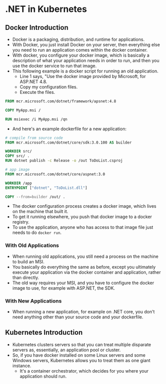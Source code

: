 # .NET in Kubernetes

## Docker Introduction

- Docker is a packaging, distribution, and runtime for applications.
- With Docker, you just install Docker on your server, then everything else you need to run an application comes within the docker container.
- With docker, you configure your docker image, which is basically a description of what your application needs in order to run, and then you use the docker service to run that image.
- This following example is a docker script for running an old application.
  - Line 1 says, "Use the docker image provided by Microsoft, for ASP.NET 4.8.
  - Copy my configuration files.
  - Execute the files.

```dockerfile
FROM mcr.microsoft.com/dotnet/framework/apsnet:4.8

COPY MyApp.msi /

RUN msiexec /i MyApp.msi /qn
```

- And here's an example dockerfile for a new application:

```dockerfile
# compile from source code
FROM mcr.microsoft.com/dotnet/core/sdk:3.0.100 AS builder

WORKDIR src/
COPY src/ .
RUN dotnet publish -c Release -o /out ToDoList.csproj

# app image
FROM mcr.microsoft.com/dotnet/core/aspnet:3.0

WORKDIR /app
ENTRYPOINT ["dotnet", "ToDoList.dll"]

COPY --from=builder /out/ .
```

- The docker configuration process creates a docker image, which lives on the machine that built it.
- To get it running elsewhere, you push that docker image to a docker registry.
- To use the application, anyone who has access to that image file just needs to do `docker run`.

### With Old Applications

- When running old applications, you still need a process on the machine to build an MSI.
- You basically do everything the same as before, except you ultimately execute your application via the docker container and application, rather than directly.
- The old way requires your MSI, and you have to configure the docker image to use, for example with ASP.NET, the SDK.

### With New Applications

- When running a new application, for example on .NET core, you don't need anything other than your source code and your dockerfile.

## Kubernetes Introduction

- Kubernetes clusters servers so that you can treat multiple disparate servers as, essentially, an application pool or cluster.
- So, if you have docker installed on some Linux servers and some Windows servers, Kubernetes allows you to treat them as one giant instance.
  - It's a container orchestrator, which decides for you where your application should run.
